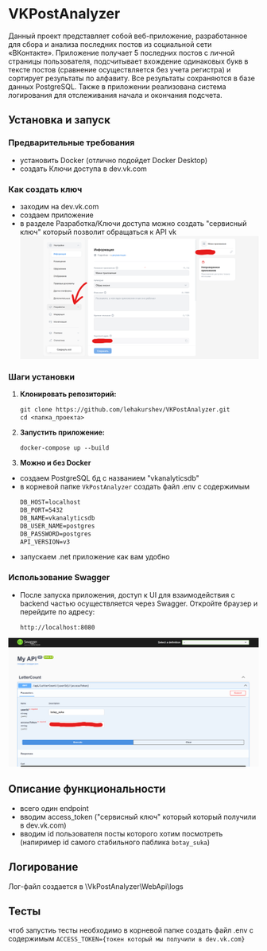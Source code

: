 # VKPostAnalyzer

Данный проект представляет собой веб-приложение, разработанное для сбора и анализа последних постов из социальной сети «ВКонтакте». Приложение получает 5 последних постов с личной страницы пользователя, подсчитывает вхождение одинаковых букв в тексте постов (сравнение осуществляется без учета регистра) и сортирует результаты по алфавиту. Все результаты сохраняются в базе данных PostgreSQL. Также в приложении реализована система логирования для отслеживания начала и окончания подсчета.

## Установка и запуск

### Предварительные требования

- установить Docker (отлично подойдет Docker Desktop)
- создать Ключи доступа в dev.vk.com

### Как создать ключ
- заходим на dev.vk.com
- создаем приложение
- в разделе Разработка/Ключи доступа можно создать "сервисный ключ" который позволит обращаться к API vk
![alt text](https://github.com/lehakurshev/VKPostAnalyzer/blob/main/pictures/1.png)

### Шаги установки

1. **Клонировать репозиторий:**
    ```
    git clone https://github.com/lehakurshev/VKPostAnalyzer.git
    cd <папка_проекта>
    ```

2. **Запустить приложение:**
    ```
    docker-compose up --build
    ```

3. **Можно и без Docker**
- создаем PostgreSQL бд с названием "vkanalyticsdb"
- в корневой папке `VkPostAnalyzer` создать файл .env с содержимым
    ```
    DB_HOST=localhost
    DB_PORT=5432
    DB_NAME=vkanalyticsdb
    DB_USER_NAME=postgres
    DB_PASSWORD=postgres
    API_VERSION=v3
    ```
- запускаем .net приложение как вам удобно

### Использование Swagger

- После запуска приложения, доступ к UI для взаимодействия с backend частью осуществляется через Swagger. Откройте браузер и перейдите по адресу:
    ```
    http://localhost:8080
    ```
![alt text](https://github.com/lehakurshev/VKPostAnalyzer/blob/main/pictures/2.png)


## Описание функциональности

- всего один endpoint
- вводим access_token ("сервисный ключ" который который получили в dev.vk.com)
- вводим id пользователя посты которого хотим посмотреть (напиример id самого стабильного паблика ```botay_suka```)

## Логирование

Лог-файл создается в \VkPostAnalyzer\WebApi\logs

## Тесты

чтоб запустиь тесты необходимо в корневой папке создать файл .env с содержимым `ACCESS_TOKEN={токен который мы получили в dev.vk.com}`